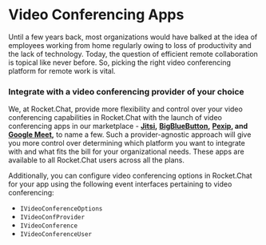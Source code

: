 # Video Conferencing Apps

Until a few years back, most organizations would have balked at the idea of employees working from home regularly owing to loss of productivity and the lack of technology. Today, the question of efficient remote collaboration is topical like never before. So, picking the right video conferencing platform for remote work is vital.&#x20;

### **Integrate with a video conferencing provider of your choice**

We, at Rocket.Chat, provide more flexibility and control over your video conferencing capabilities in Rocket.Chat with the launch of video conferencing apps in our marketplace -  [**Jitsi**](https://www.rocket.chat/apps/jitsi-meet)**,** [**BigBlueButton**](https://www.rocket.chat/apps/bigbluebutton)**,** [**Pexip**](https://www.rocket.chat/apps/pexip)**, and** [**Google Meet**](https://www.rocket.chat/apps/google-meet)**,** to name a few. Such a provider-agnostic approach will give you more control over determining which platform you want to integrate with and what fits the bill for your organizational needs. These apps are available to all Rocket.Chat users across all the plans.

Additionally, you can configure video conferencing options in Rocket.Chat for your app using the following event interfaces pertaining to video conferencing:&#x20;

* `IVideoConferenceOptions`
* `IVideoConfProvider`
* `IVideoConference`
* `IVideoConferenceUser`

